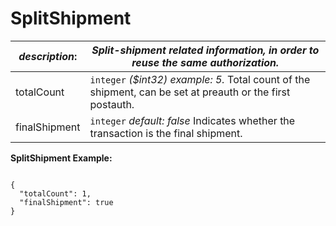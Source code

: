
# SplitShipment

| *description*:   | *Split-shipment related information, in order to reuse the same authorization.*|
|----|----|
| totalCount |    ``` integer ```  *($int32)  example: 5.* Total count of the shipment, can be set at preauth or the first postauth.|
| finalShipment |    ``` integer ```  *default: false* Indicates whether the transaction is the final shipment.|

**SplitShipment Example:**

```{r}

{
  "totalCount": 1,
  "finalShipment": true
}
```   





 
